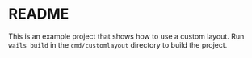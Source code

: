 # README

This is an example project that shows how to use a custom layout. Run
`wails build` in the `cmd/customlayout` directory to build the project.

